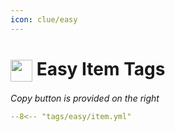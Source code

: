 ```yaml
---
icon: clue/easy
---
```


# <img style="vertical-align:middle" src="../../icons/easy.png" width="35"> Easy Item Tags

_Copy button is provided on the right_
``` yaml title=""
--8<-- "tags/easy/item.yml"
```
